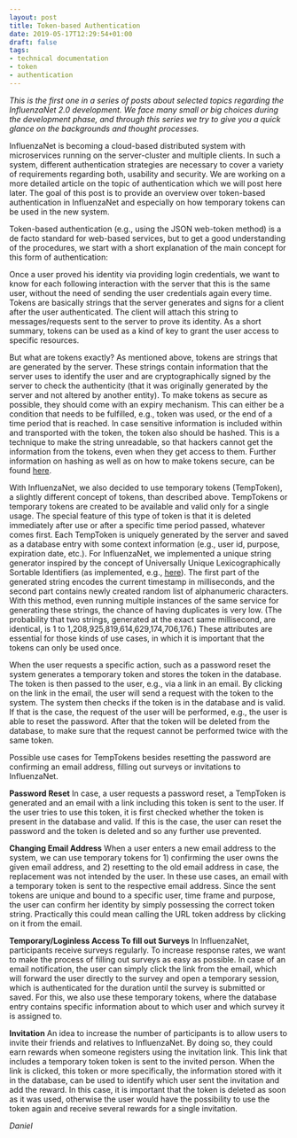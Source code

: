 ```yaml
---
layout: post
title: Token-based Authentication
date: 2019-05-17T12:29:54+01:00
draft: false
tags:
- technical documentation
- token
- authentication
---
```

*This is the first one in a series of posts about selected topics regarding the InfluenzaNet 2.0 development. We face many small or big choices during the development phase, and through this series we try to give you a quick glance on the backgrounds and thought processes.*

InfluenzaNet is becoming a cloud-based distributed system with microservices running on the  server-cluster and multiple clients. In such a system, different authentication strategies are necessary to cover a variety of requirements regarding both, usability and security. We are working on a more detailed article on the topic of authentication which we will post here later.  The goal of this post is to provide an overview over token-based authentication in InfluenzaNet and especially on how temporary tokens can be used in the new system.

Token-based authentication (e.g., using the JSON web-token method) is a de facto standard for web-based services, but to get a good understanding of the procedures, we start with a short explanation of the main concept for this form of authentication:

Once a user proved his identity via providing login credentials, we want to know for each following interaction with the server  that this is the same user, without the need of sending the user credentials again every time. Tokens are basically strings that the server generates and signs for a client after the user authenticated. The client will attach this string to messages/requests sent to the server to prove its identity.
As a short summary, tokens can be used as a kind of key to grant the user access to specific resources.

But what are tokens exactly?
As mentioned above, tokens are strings that are generated by the server. These strings contain information that the server uses to identify the user and are cryptographically signed by the server to check the authenticity (that it was originally generated by the server and not altered by another entity). To make tokens as secure as possible, they should come with an expiry mechanism. This can either be a condition that needs to be fulfilled, e.g., token was used, or the end of a time period that is reached. In case sensitive information is included within and transported with the token, the token also should be hashed. This is a technique to make the string unreadable, so that hackers cannot get the information from the tokens, even when they get access to them. Further information on hashing as well as on how to make tokens secure, can be found [here](https://web.archive.org/web/20190509072528/https://crackstation.net/hashing-security.htm).

With InfluenzaNet, we also decided to use temporary tokens (TempToken), a slightly different concept of tokens, than described above. TempTokens or temporary tokens are created to be available and valid only for a single usage. The special feature of this type of token is that it is deleted immediately after use or after a specific time period passed, whatever comes first. Each TempToken is uniquely generated by the server and saved as a database entry with some context information (e.g., user id, purpose, expiration date, etc.). For InfluenzaNet, we implemented a unique string generator inspired by the concept of Universally Unique Lexicographically Sortable Identifiers (as implemented, e.g., [here](https://github.com/oklog/ulid)). The first part of the generated string encodes the current timestamp in milliseconds, and the second part contains newly created random list of alphanumeric characters. With this method, even running multiple instances of the same service for generating these strings, the chance of having duplicates is very low. (The probability that two strings, generated at the exact same millisecond, are identical, is 1 to 1,208,925,819,614,629,174,706,176.) These attributes are essential for those kinds of use cases, in which it is important that the tokens can only be used once.

When the user requests a specific action, such as a password reset the system generates a temporary token and stores the token in the database. The token is then passed to the user, e.g., via a link in an email. By clicking on the link in the email, the user will send a request with the token to the system. The system then checks if the token is in the database and is valid. If that is the case, the request of the user will be performed, e.g., the user is able to reset the password. After that the token will be deleted from the database, to make sure that the request cannot be performed twice with the same token.

Possible use cases for TempTokens besides resetting the password are confirming an email address, filling out surveys or invitations to InfluenzaNet.

**Password Reset**
In case, a user requests a password reset, a TempToken is generated and an email with a link including this token is sent to the user. If the user tries to use this token, it is first checked whether the token is present in the database and valid. If this is the case, the user can reset the password and the token is deleted and so any further use prevented.

**Changing Email Address**
When a user enters a new email address to the system, we can use temporary tokens for 1) confirming the user owns the given email address, and 2) resetting to the old email address in case, the replacement was not intended by the user. In these use cases, an email with a temporary token is sent to the respective email address.  Since the sent tokens are unique and bound to a specific user, time frame and purpose, the user can confirm her identity by simply possessing the correct token string. Practically this could mean calling the URL token address by clicking on it from the email.

**Temporary/Loginless Access To fill out Surveys**
In InfluenzaNet, participants receive surveys regularly. To increase response rates, we want to make the process of filling out surveys as easy as possible. In case of an email notification, the user can simply click the link from the email, which will forward the user directly to the survey and open a temporary session, which is authenticated for the duration until the survey is submitted or saved. For this, we also use these temporary tokens, where the database entry contains specific information about to which user and which survey it is assigned to.

**Invitation**
An idea to increase the number of participants is to allow users to invite their friends and relatives to InfluenzaNet. By doing so, they could earn rewards when someone registers using the invitation link. This link that includes a temporary token token is sent to the invited person. When the link is clicked, this token or more specifically, the information stored with it in the database, can be used to identify which user sent the invitation and add the reward. In this case, it is important that the token is deleted as soon as it was used, otherwise the user would have the possibility to use the token again and receive several rewards for a single invitation.

*Daniel*

